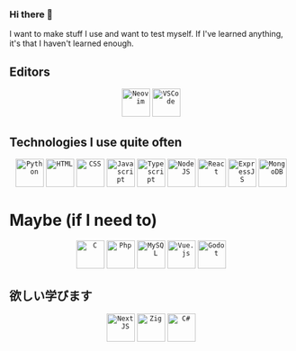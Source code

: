 ### Hi there 👋

I want to make stuff I use and want to test myself. If I've learned anything, it's that I haven't learned enough.  
<!--
**Andre-Victorio/Andre-Victorio** is a ✨ _special_ ✨ repository because its `README.md` (this file) appears on your GitHub profile.

Here are some ideas to get you started:

- 🔭 I’m currently working on ...
- 🌱 I’m currently learning ...
- 👯 I’m looking to collaborate on ...
- 🤔 I’m looking for help with ...
- 💬 Ask me about ...
- 📫 How to reach me: ...
- 😄 Pronouns: ...
- ⚡ Fun fact: ...
-->
## Editors
<div align="center">
    <code><img height="50" src="https://github.com/Andre-Victorio/Andre-Victorio/assets/76398173/2068211c-da18-4ad6-8177-6226415e8949" alt="Neovim" title="Neovim"/></code>
    <code><img height="50" src="https://github.com/Andre-Victorio/Andre-Victorio/assets/76398173/b27cefb2-92fc-4c1b-8d5c-b05bd4a2b762" alt="VSCode" title="VSCode"/></code>
</div>

## Technologies I use quite often
<div align="center">
    <code><img height="50" src="https://github.com/Andre-Victorio/Andre-Victorio/assets/76398173/a1199854-21b1-44bc-a163-9737786b6d1b" alt="Python" title="Python"/></code>
    <code><img height="50" src="https://user-images.githubusercontent.com/25181517/192158954-f88b5814-d510-4564-b285-dff7d6400dad.png" alt="HTML" title="HTML"/></code>
    <code><img height="50" src="https://user-images.githubusercontent.com/25181517/183898674-75a4a1b1-f960-4ea9-abcb-637170a00a75.png" alt="CSS" title="CSS"/></code>
    <code><img height="50" src="https://user-images.githubusercontent.com/25181517/117447155-6a868a00-af3d-11eb-9cfe-245df15c9f3f.png" alt="Javascript" title="Javascript"/></code>
    <code><img height="50" src="https://user-images.githubusercontent.com/25181517/183890598-19a0ac2d-e88a-4005-a8df-1ee36782fde1.png" alt="Typescript" title="Typescript"/></code>
    <code><img height="50" src="https://user-images.githubusercontent.com/25181517/183568594-85e280a7-0d7e-4d1a-9028-c8c2209e073c.png" alt="NodeJS" title="NodeJS"/></code>
    <code><img height="50" src="https://user-images.githubusercontent.com/25181517/183897015-94a058a6-b86e-4e42-a37f-bf92061753e5.png" alt="React" title="React"/></code>
    <code><img height="50" src="https://user-images.githubusercontent.com/25181517/183859966-a3462d8d-1bc7-4880-b353-e2cbed900ed6.png" alt="ExpressJS" title="ExpressJS"/></code>
    <code><img height="50" src="https://github.com/Andre-Victorio/Andre-Victorio/assets/76398173/760eafc8-b2c0-4c0d-b0ad-e8bccc8336d1" alt="MongoDB" title="MongoDB"/></code>
</div>

# Maybe (if I need to)
<div align="center">
    <code><img height="50" src="https://user-images.githubusercontent.com/25181517/192106070-46255bcf-65e6-4c6b-a296-bf8d0d8fb2a7.png" alt="C" title="C"/></code>
    <code><img height="50" src="https://user-images.githubusercontent.com/25181517/183570228-6a040b9f-3ddf-47a2-a201-743121dac664.png" alt="Php" title="Php"/></code>
    <code><img height="50" src="https://user-images.githubusercontent.com/25181517/183896128-ec99105a-ec1a-4d85-b08b-1aa1620b2046.png" alt="MySQL" title="MySQL"/></code>
    <code><img height="50" src="https://user-images.githubusercontent.com/25181517/117448124-a2da9800-af3e-11eb-85d2-bd1b69b65603.png" alt="Vue.js" title="Vue.js"/></code>
    <code><img height="50" src="https://godotengine.org/assets/press/icon_color.svg" alt="Godot" title="Godot"/></code>
</div>

## 欲しい学びます
<div align="center">
    <code><img height="50" src="https://github.com/Andre-Victorio/Andre-Victorio/assets/76398173/a296b49c-c007-4158-b70a-396edd6e1c26" alt="NextJS" title="NextJS"/></code>
    <code><img height="50" src="https://github.com/Andre-Victorio/Andre-Victorio/assets/76398173/4bb576d5-16d4-4e06-9254-d5402c05326e" alt="Zig" title="Zig"/></code>
    <code><img height="50" src="https://user-images.githubusercontent.com/25181517/121405384-444d7300-c95d-11eb-959f-913020d3bf90.png" alt="C#" title="C#" /></code>
</div>
